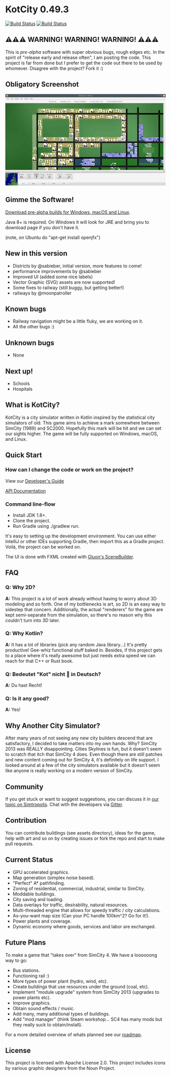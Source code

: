 # KotCity 0.49.3

[![Build Status](https://semaphoreci.com/api/v1/kotcity/kotcity/branches/master/badge.svg)](https://semaphoreci.com/kotcity/kotcity) [![Build Status](https://travis-ci.org/kotcity/kotcity.svg?branch=master)](https://travis-ci.org/kotcity/kotcity)

## ⚠⚠⚠ WARNING! WARNING! WARNING! ⚠⚠⚠

This is _pre-alpha_ software with super obvious bugs, rough edges etc. In the spirit of "release early and release often", I am posting the code. This project is far from done but I prefer to get the code out there to be used by whomever. Disagree with the project? Fork it :)

## Obligatory Screenshot
![KotCity Screenshot](screenshot.png?raw=true "Screenshot of the game's UI and an example city")

## Gimme the Software!

[Download pre-alpha builds for Windows, macOS and Linux](https://github.com/kotcity/kotcity/releases/).

Java 8+ is required. On Windows it will look for JRE and bring you to download page if you don't have it.

(note, on Ubuntu do "apt-get install openjfx")

## New in this version

* Districts by @sabieber, initial version, more features to come!
* performance improvements by @sabieber
* Improved UI (added some nice labels)
* Vector Graphic (SVG) assets are now supported!
* Some fixes to railway (still buggy, but getting better!)
* railways by @moonpatroller 

## Known bugs

* Railway navigation might be a little fluky, we are working on it.
* All the other bugs :)

## Unknown bugs

* None

## Next up!

* Schools
* Hospitals

## What is KotCity?

KotCity is a city simulator written in Kotlin inspired by the statistical city simulators of old. This game aims to achieve a mark somewhere between SimCity (1989) and SC2000. Hopefully this mark will be hit and we can set our sights higher. The game will be fully supported on Windows, macOS, and Linux.

## Quick Start

### How can I change the code or work on the project?

View our [Developer's Guide](https://github.com/kotcity/kotcity/wiki/Developer's-Guide)

[API Documentation](https://cdn.rawgit.com/kotcity/kotcity/6559c68e/docs/kotcity4/index.html)

### Command line-flow
* Install JDK 1.8+.
* Clone the project.
* Run Gradle using ./gradlew run.

It's easy to setting up the development environment. You can use either IntelliJ or other IDEs supporting Gradle, then import this as a Gradle project. Voilà, the project can be worked on.

The UI is done with FXML created with [Gluon's SceneBuilder](http://gluonhq.com/products/scene-builder/ "Gluon's SceneBuilder").

## FAQ

### Q: Why 2D?  
**A:** This project is a lot of work already without having to worry about 3D modeling and so forth. One of my bottlenecks is art, so 2D is an easy way to sidestep that concern. Additionally, the actual "renderers" for the game are kept semi-separate from the simulation, so there's no reason why this couldn't turn into 3D later.

### Q: Why Kotlin?  
**A:** It has a lot of libraries (pick any random Java library...) It's pretty productive! Gee-whiz functional stuff baked in. Besides, if this project gets to a place where it's really awesome but just needs extra speed we can reach for that C++ or Rust book.

### Q: Bedeutet "Kot" nicht 💩 in Deutsch?
**A:** Du hast Recht!

### Q: Is it any good?
**A:** Yes!

## Why Another City Simulator?

After many years of not seeing any new city builders descend that are satisfactory, I decided to take matters into my own hands. Why? SimCity 2013 was REALLY disappointing. Cities Skylines is fun, but it doesn't seem to scratch that itch that SimCity 4 does. Even though there are still patches and new content coming out for SimCity 4, it's definitely on life support. I looked around at a few of the city simulators available but it doesn't seem like anyone is really working on a modern version of SimCity.

## Community

If you get stuck or want to suggest suggestions, you can discuss it in [our topic on Simtropolis](https://community.simtropolis.com/forums/topic/74899-announcement-kotcity-an-open-source-city-simulator/). Chat with the developers via [Gitter](https://gitter.im/kotcity/Lobby).

## Contribution

You can contribute buildings (see assets directory), ideas for the game, help with art and so on by creating issues or fork the repo and start to make pull requests.

## Current Status

* GPU accelerated graphics.
* Map generation (simplex noise based).
* "Perfect" A* pathfinding.
* Zoning of residential, commercial, industrial, similar to SimCity.
* Moddable buildings.
* City saving and loading.
* Data overlays for traffic, desirability, natural resources.
* Multi-threaded engine that allows for speedy traffic / city calculations.
* As-you-want map size (Can your PC handle 100km^2? Go for it!).
* Power plants and coverage.
* Dynamic economy where goods, services and labor are exchanged.

## Future Plans

To make a game that "takes over" from SimCity 4. We have a loooooong way to go:
* Bus stations.
* Functioning rail :)
* More types of power plant (hydro, wind, etc).
* Create buildings that use resources under the ground (coal, etc).
* Implement "module upgrade" system from SimCity 2013 (upgrades to power plants etc).
* Improve graphics.
* Obtain sound effects / music.
* Add many, many additional types of buildings.
* Add "mod manager" (think Steam workshop... SC4 has many mods but they really suck to obtain/install).

For a more detailed overview of whats planned see our [roadmap](https://github.com/kotcity/kotcity/wiki/Roadmap).

## License

This project is licensed with Apache License 2.0. This project includes icons by various graphic designers from the Noun Project.

